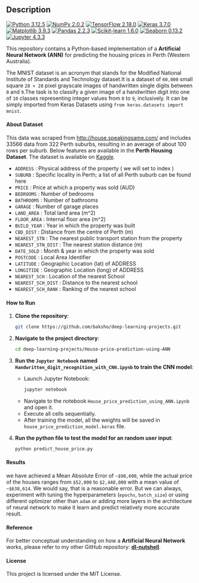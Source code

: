 ## Description


[![Python 3.12.5](https://img.shields.io/badge/python-3.12.5-3670A0?style=for-the-badge&logo=python&logoColor=ffffff)](https://www.python.org/downloads/release/python-3125/)
[![NumPy 2.0.2](https://img.shields.io/badge/numpy-2.0.2-4D77CF?style=for-the-badge&logo=numpy&logoColor=ffffff)](https://numpy.org/)
[![TensorFlow 2.18.0](https://img.shields.io/badge/tensorflow-2.18.0-E55B2D?style=for-the-badge&logo=tensorflow&logoColor=ffffff)](https://www.tensorflow.org/)
[![Keras 3.7.0](https://img.shields.io/badge/keras-3.7.0-D00000?style=for-the-badge&logo=keras&logoColor=ffffff)](https://keras.io/)
[![Matplotlib 3.9.3](https://img.shields.io/badge/matplotlib-3.9.3-3670A0?style=for-the-badge&logo=matplotlib&logoColor=ffffff
)](https://matplotlib.org/)
[![Pandas 2.2.3](https://img.shields.io/badge/pandas-2.2.3-130754?style=for-the-badge&logo=pandas&logoColor=ffffff
)](https://pandas.pydata.org/)
[![Scikit-learn 1.6.0](https://img.shields.io/badge/scikit--learn-1.6.0-F79939?style=for-the-badge&logo=scikit-learn&logoColor=ffffff)](https://scikit-learn.org/stable/)
[![Seaborn 0.13.2](https://img.shields.io/badge/seaborn-0.13.2-7DB0BC?style=for-the-badge&logo=pandas&logoColor=ffffff
)](https://seaborn.pydata.org/)
[![Jupyter 4.3.3](https://img.shields.io/badge/jupyter-4.3.3-F37821?style=for-the-badge&logo=jupyter&logoColor=ffffff)](https://jupyter.org/)

This repository contains a Python-based implementation of a **Artificial Neural Network (ANN)** for predicting the housing prices in Perth (Western Australia).

The MNIST dataset is an acronym that stands for the Modified National Institute of Standards and Technology dataset.It is a dataset of `60,000` small square `28 × 28` pixel grayscale images of handwritten single digits between `0` and `9`.The task is to classify a given image of a handwritten digit into one of `10` classes representing integer values from `0` to `9`, inclusively. It can be simply imported from Keras Datasets using `from keras.datasets import mnist`.

#### About Dataset
This data was scraped from http://house.speakingsame.com/ and includes $33566$ data from $322$ Perth suburbs, resulting in an average of about $100$ rows per suburb. Below features are available in the **Perth Housing Dataset**. The dataset is available on [Kaggle](https://www.kaggle.com/datasets/syuzai/perth-house-prices).

- `ADDRESS` : Physical address of the property ( we will set to index )
- `SUBURB` : Specific locality in Perth; a list of all Perth suburb can be found here
- `PRICE` : Price at which a property was sold (AUD)
- `BEDROOMS` : Number of bedrooms
- `BATHROOMS` : Number of bathrooms
- `GARAGE` : Number of garage places
- `LAND_AREA` : Total land area (m^2)
- `FLOOR_AREA` : Internal floor area (m^2)
- `BUILD_YEAR` : Year in which the property was built
- `CBD_DIST` : Distance from the centre of Perth (m)
- `NEAREST_STN` : The nearest public transport station from the property
- `NEAREST_STN_DIST` : The nearest station distance (m)
- `DATE_SOLD` : Month & year in which the property was sold
- `POSTCODE` : Local Area Identifier
- `LATITUDE` : Geographic Location (lat) of ADDRESS
- `LONGITIDE` : Geographic Location (long) of ADDRESS
- `NEAREST_SCH` : Location of the nearest School
- `NEAREST_SCH_DIST` : Distance to the nearest school
- `NEAREST_SCH_RANK` : Ranking of the nearest school

#### How to Run
1. **Clone the repository**:
   ```bash
   git clone https://github.com/baksho/deep-learning-projects.git
   ```

2. **Navigate to the project directory**:
   ```bash
   cd deep-learning-projects/House-price-prediction-using-ANN

3. **Run the `Jupyter Notebook` named `Handwritten_digit_recognition_with_CNN.ipynb` to train the CNN model**:
    -  Launch Jupyter Notebook:
       ```bash
       jupyter notebook
       ```
    - Navigate to the notebook `House_price_prediction_using_ANN.ipynb` and open it.
    - Execute all cells sequentially.
    - After training the model, all the weights will be saved in `house_price_prediction_model.keras` file.

4. **Run the python file to test the model for an random user input**:
   ```bash
   python predict_house_price.py
   ```

#### Results
we have achieved  a Mean Absolute Error of `~$98,600`, while the actual price of the houses ranges from `$52,000` to `$2,440,000` with a mean value of `~$638,614`. We would say, that is a reasonable error. But we can always, experiment with tuning the hyperparameters (`epochs`, `batch_size`) or using different optimizer other than `adam` or adding more layers in the architecture of neural network to make it learn and predict relatively more accurate result.

#### Reference
For better conceptual understanding on how a **Artificial Neural Network** works, please refer to my other GitHub repository: **[dl-nutshell](https://github.com/baksho/dl-nutshell/tree/main)**.

#### License
This project is licensed under the MIT License.
